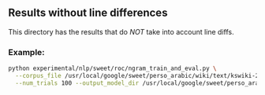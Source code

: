 ## Results without line differences

This directory has the results that do *NOT* take into account line diffs.

### Example:

```bash
python experimental/nlp/sweet/roc/ngram_train_and_eval.py \
  --corpus_file /usr/local/google/sweet/perso_arabic/wiki/text/kswiki-20211101-pages-meta-current_thr0.6.txt.bz2 \
  --num_trials 100 --output_model_dir /usr/local/google/sweet/perso_arabic/wiki/results/baselines
```
